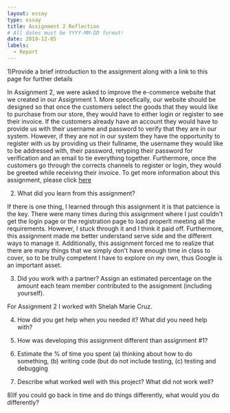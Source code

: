 ```yaml
---
layout: essay
type: essay
title: Assignment 2 Reflection
# All dates must be YYYY-MM-DD format!
date: 2019-12-05
labels:
  - Report
---
```


1)Provide a brief introduction to the assignment along with a link to this page for further details

In Assignment 2, we were asked to improve the e-commerce website that we created in our Assignment 1. More specefically, our website should be designed so that once the customers select the goods that they would like to purchase from our store, they would have to either login or register to see their invoice. If the customers already have an account they would have to provide us with their username and password to verify that they are in our system. However, if they are not in our system they have the opportunity to register with us by providing us their fullname, the username they would like to be addressed with, their password, retyping their password for verification and an email to tie everything together. Furthermore, once the customers go through the corrects channels to register or login, they would be greeted while receiving their invoice. To get more information about this assignment, please click [here](https://dport96.github.io/ITM352/morea/150.Assignment2/experience-Assignment2.html)

2) What did you learn from this assignment?

If there is one thing, I learned through this assignment it is that patcience is the key. There were many times during this assignment where I just couldn't get the login page or the registration page to load properlt meeting all the requirements. However, I stuck through it and I think it paid off. Furthermore, this assignment made me better understand serve side and the different ways to manage it. Additionally, this assignment forced me to realize that there are many things that we simply don't have enough time in class to cover, so to be trully competent I have to explore on my own, thus Google is an important asset.

3) Did you work with a partner? Assign an estimated percentage on the amount each team member contributed to the assignment (including yourself).

For Assignment 2 I worked with Shelah Marie Cruz. 

4) How did you get help when you needed it? What did you need help with?

5) How was developing this assignment different than assignment #1?

6) Estimate the % of time you spent (a) thinking about how to do something, (b) writing code (but do not include testing, (c) testing and debugging

7) Describe what worked well with this project? What did not work well?

8)If you could go back in time and do things differently, what would you do differently?
